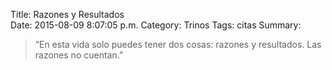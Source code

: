 Title: Razones y Resultados    
Date: 2015-08-09 8:07:05 p.m.
Category: Trinos
Tags:  citas
Summary: 


> “En esta vida solo puedes tener dos cosas: razones y resultados. Las razones no cuentan.”